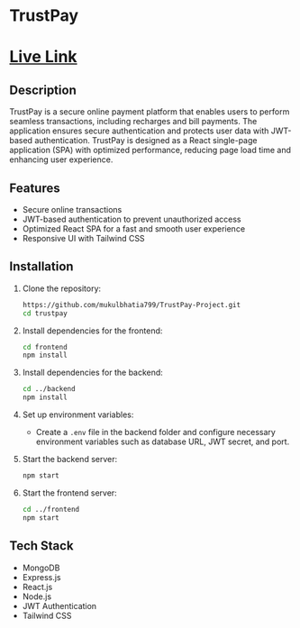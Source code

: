 # TrustPay  

# [Live Link](https://trustpay-payment-app.netlify.app/)

## Description  
TrustPay is a secure online payment platform that enables users to perform seamless transactions, including recharges and bill payments. The application ensures secure authentication and protects user data with JWT-based authentication. TrustPay is designed as a React single-page application (SPA) with optimized performance, reducing page load time and enhancing user experience.

## Features  
- Secure online transactions  
- JWT-based authentication to prevent unauthorized access  
- Optimized React SPA for a fast and smooth user experience  
- Responsive UI with Tailwind CSS  

## Installation  
1. Clone the repository:  
   ```sh  
   https://github.com/mukulbhatia799/TrustPay-Project.git  
   cd trustpay
   ```  

2. Install dependencies for the frontend:  
   ```sh  
   cd frontend  
   npm install  
   ```  

3. Install dependencies for the backend:  
   ```sh  
   cd ../backend  
   npm install  
   ```  

4. Set up environment variables:  
   - Create a `.env` file in the backend folder and configure necessary environment variables such as database URL, JWT secret, and port.

5. Start the backend server:  
   ```sh  
   npm start  
   ```  

6. Start the frontend server:  
   ```sh  
   cd ../frontend  
   npm start  
   ```  

## Tech Stack  
- MongoDB  
- Express.js  
- React.js  
- Node.js  
- JWT Authentication  
- Tailwind CSS  

